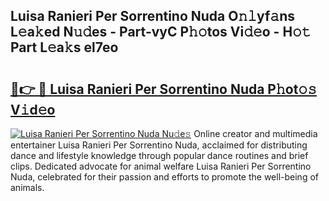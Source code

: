## Luisa Ranieri Per Sorrentino Nuda O𝚗𝚕yf𝚊ns L𝚎a𝚔ed N𝚞𝚍es - Part-vyC P𝚑𝚘tos Vi𝚍𝚎o - H𝚘𝚝 Part L𝚎a𝚔s el7eo

# <h2><a href="http://kf9vu1.oniu.top/?m=Luisa+Ranieri+Per+Sorrentino+Nuda">🔗👉 🔴 Luisa Ranieri Per Sorrentino Nuda P𝚑ot𝚘𝚜 V𝚒d𝚎o</a></h2>

[![Luisa Ranieri Per Sorrentino Nuda Nu𝚍e𝚜](https://i.imgur.com/0qMVB7G.gif)](http://kf9vu1.oniu.top/?m=Luisa+Ranieri+Per+Sorrentino+Nuda)
Online creator and multimedia entertainer Luisa Ranieri Per Sorrentino Nuda, acclaimed for distributing dance and lifestyle knowledge through popular dance routines and brief clips. Dedicated advocate for animal welfare Luisa Ranieri Per Sorrentino Nuda, celebrated for their passion and efforts to promote the well-being of animals.  
